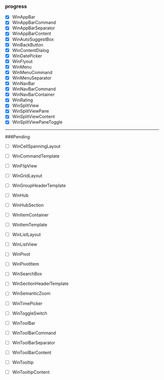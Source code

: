 ### progress
- [x] WinAppBar
- [x] WinAppBarCommand
- [x] WinAppBarSeparator
- [x] WinAppBarContent
- [x] WinAutoSuggestBox
- [x] WinBackButton
- [x] WinContentDialog
- [x] WinDatePicker
- [x] WinFlyout
- [x] WinMenu
- [x] WinMenuCommand
- [x] WinMenuSeparator
- [x] WinNavBar
- [x] WinNavBarCommand
- [x] WinNavBarContainer
- [x] WinRating
- [x] WinSplitView
- [x] WinSplitViewPane
- [x] WinSplitViewContent
- [x] WinSplitViewPaneToggle
---
###Pending
- [ ] WinCellSpanningLayout
- [ ] WinCommandTemplate
- [ ] WinFlipView
- [ ] WinGridLayout
- [ ] WinGroupHeaderTemplate
- [ ] WinHub
- [ ] WinHubSection
- [ ] WinItemContainer
- [ ] WinItemTemplate
- [ ] WinListLayout
- [ ] WinListView
- [ ] WinPivot
- [ ] WinPivotItem
- [ ] WinSearchBox
- [ ] WinSectionHeaderTemplate
- [ ] WinSemanticZoom

- [ ] WinTimePicker
- [ ] WinToggleSwitch
- [ ] WinToolBar
- [ ] WinToolBarCommand
- [ ] WinToolBarSeparator
- [ ] WinToolBarContent
- [ ] WinTooltip
- [ ] WinTooltipContent
